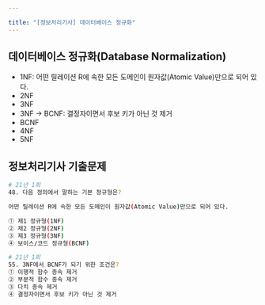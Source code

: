 ```yaml
---

title: "[정보처리기사] 데이터베이스 정규화"
---
```


## 데이터베이스 정규화(Database Normalization)
- 1NF: 어떤 릴레이션 R에 속한 모든 도메인이 원자값(Atomic Value)만으로 되어 있다.
- 2NF
- 3NF
- 3NF -> BCNF: 결정자이면서 후보 키가 아닌 것 제거
- BCNF
- 4NF
- 5NF

## 정보처리기사 기출문제

```bash
# 21년 1회
48. 다음 정의에서 말하는 기본 정규형은?

어떤 릴레이션 R에 속한 모든 도메인이 원자값(Atomic Value)만으로 되어 있다.

① 제1 정규형(1NF)
② 제2 정규형(2NF)
③ 제3 정규형(3NF)
④ 보이스/코드 정규형(BCNF)
```

```bash
# 21년 1회
55. 3NF에서 BCNF가 되기 위한 조건은?
① 이행적 함수 종속 제거
② 부분적 함수 종속 제거
③ 다치 종속 제거
④ 결정자이면서 후보 키가 아닌 것 제거
```